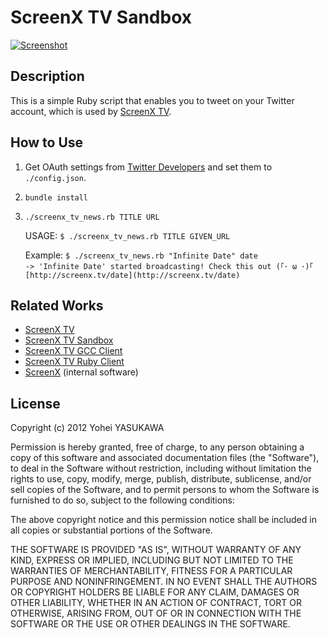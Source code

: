 # ScreenX TV Sandbox

[![Screenshot](https://raw.github.com/yasulab/screenxtv-news/master/screenshot.png)](http://twitter.com/ScreenX_TV)

## Description

This is a simple Ruby script that enables you to tweet on your Twitter account, which is used by [ScreenX TV](http://screenx.tv).

## How to Use

1. Get OAuth settings from [Twitter Developers](https://dev.twitter.com/) and set them to `./config.json`.
2. `bundle install`
3. `./screenx_tv_news.rb TITLE URL`

   USAGE:
     `$ ./screenx_tv_news.rb TITLE GIVEN_URL`
     
   Example:
     `$ ./screenx_tv_news.rb "Infinite Date" date`  
     `-> 'Infinite Date' started broadcasting! Check this out (｢･ ω ･)｢ [http://screenx.tv/date](http://screenx.tv/date)`

## Related Works

- [ScreenX TV](http://screenx.tv/)
- [ScreenX TV Sandbox](https://github.com/yasulab/screenxtv-sandbox)
- [ScreenX TV GCC Client](https://github.com/tompng/screenxtv-gcc-client)
- [ScreenX TV Ruby Client](https://github.com/tompng/screenxtv-ruby-client)
- [ScreenX](https://github.com/tompng/screenx) (internal software)

## License

Copyright (c) 2012 Yohei YASUKAWA

Permission is hereby granted, free of charge, to any person obtaining a copy of this software and associated documentation files (the "Software"), to deal in the Software without restriction, including without limitation the rights to use, copy, modify, merge, publish, distribute, sublicense, and/or sell copies of the Software, and to permit persons to whom the Software is furnished to do so, subject to the following conditions:

The above copyright notice and this permission notice shall be included in all copies or substantial portions of the Software.

THE SOFTWARE IS PROVIDED "AS IS", WITHOUT WARRANTY OF ANY KIND, EXPRESS OR IMPLIED, INCLUDING BUT NOT LIMITED TO THE WARRANTIES OF MERCHANTABILITY, FITNESS FOR A PARTICULAR PURPOSE AND NONINFRINGEMENT. IN NO EVENT SHALL THE AUTHORS OR COPYRIGHT HOLDERS BE LIABLE FOR ANY CLAIM, DAMAGES OR OTHER LIABILITY, WHETHER IN AN ACTION OF CONTRACT, TORT OR OTHERWISE, ARISING FROM, OUT OF OR IN CONNECTION WITH THE SOFTWARE OR THE USE OR OTHER DEALINGS IN THE SOFTWARE.
